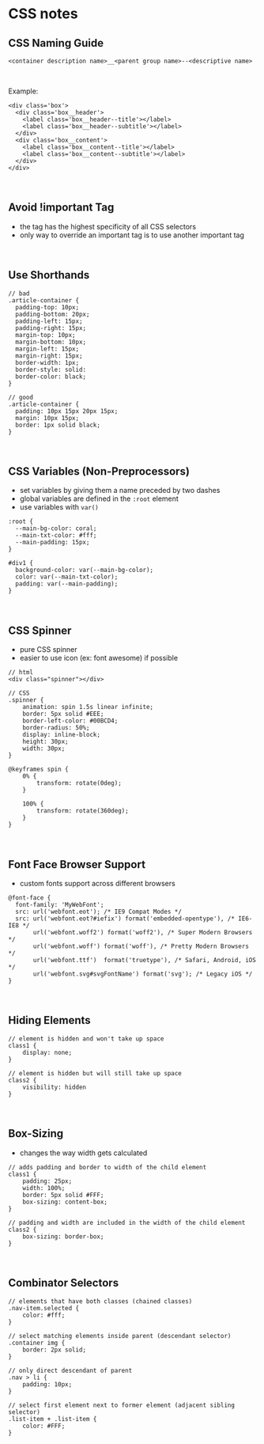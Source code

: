 # CSS notes

## CSS Naming Guide
```
<container description name>__<parent group name>--<descriptive name>
```
<br>

Example:
```
<div class='box'>
  <div class='box__header'>
    <label class='box__header--title'></label>
    <label class='box__header--subtitle'></label>
  </div>
  <div class='box__content'>
    <label class='box__content--title'></label>
    <label class='box__content--subtitle'></label>
  </div>
</div>
```
<br>

## Avoid !important Tag
- the tag has the highest specificity of all CSS selectors
- only way to override an important tag is to use another important tag

<br>

## Use Shorthands
```
// bad
.article-container {
  padding-top: 10px;
  padding-bottom: 20px;
  padding-left: 15px;
  padding-right: 15px;
  margin-top: 10px;
  margin-bottom: 10px;
  margin-left: 15px;
  margin-right: 15px;
  border-width: 1px;
  border-style: solid:
  border-color: black;
}

// good
.article-container {
  padding: 10px 15px 20px 15px;
  margin: 10px 15px;
  border: 1px solid black;
}

```
<br>

## CSS Variables (Non-Preprocessors)
- set variables by giving them a name preceded by two dashes
- global variables are defined in the `:root` element
- use variables with `var()`
```
:root {
  --main-bg-color: coral;
  --main-txt-color: #fff;
  --main-padding: 15px;
}

#div1 {
  background-color: var(--main-bg-color);
  color: var(--main-txt-color);
  padding: var(--main-padding);
}
```
<br>

## CSS Spinner
- pure CSS spinner
- easier to use icon (ex: font awesome) if possible
```
// html
<div class="spinner"></div>

// CSS
.spinner {
    animation: spin 1.5s linear infinite;
    border: 5px solid #EEE;
    border-left-color: #00BCD4;
    border-radius: 50%;
    display: inline-block;
    height: 30px;
    width: 30px;
}

@keyframes spin {
    0% {
        transform: rotate(0deg);
    }

    100% {
        transform: rotate(360deg);
    }
}
```
<br>

## Font Face Browser Support
- custom fonts support across different browsers

```
@font-face {
  font-family: 'MyWebFont';
  src: url('webfont.eot'); /* IE9 Compat Modes */
  src: url('webfont.eot?#iefix') format('embedded-opentype'), /* IE6-IE8 */
       url('webfont.woff2') format('woff2'), /* Super Modern Browsers */
       url('webfont.woff') format('woff'), /* Pretty Modern Browsers */
       url('webfont.ttf')  format('truetype'), /* Safari, Android, iOS */
       url('webfont.svg#svgFontName') format('svg'); /* Legacy iOS */
}
```
<br>

## Hiding Elements
```
// element is hidden and won't take up space
class1 {
	display: none;
}

// element is hidden but will still take up space
class2 {
	visibility: hidden
}

```
<br>

## Box-Sizing
- changes the way width gets calculated
```
// adds padding and border to width of the child element
class1 {
	padding: 25px;
	width: 100%;
	border: 5px solid #FFF;
	box-sizing: content-box;
}

// padding and width are included in the width of the child element
class2 {
	box-sizing: border-box;
}
```
<br>

## Combinator Selectors

```
// elements that have both classes (chained classes)
.nav-item.selected {
	color: #fff;
}

// select matching elements inside parent (descendant selector)
.container img {
	border: 2px solid;
}

// only direct descendant of parent
.nav > li {
	padding: 10px;
}

// select first element next to former element (adjacent sibling selector)
.list-item + .list-item {
	color: #FFF;
}
```
<br>
